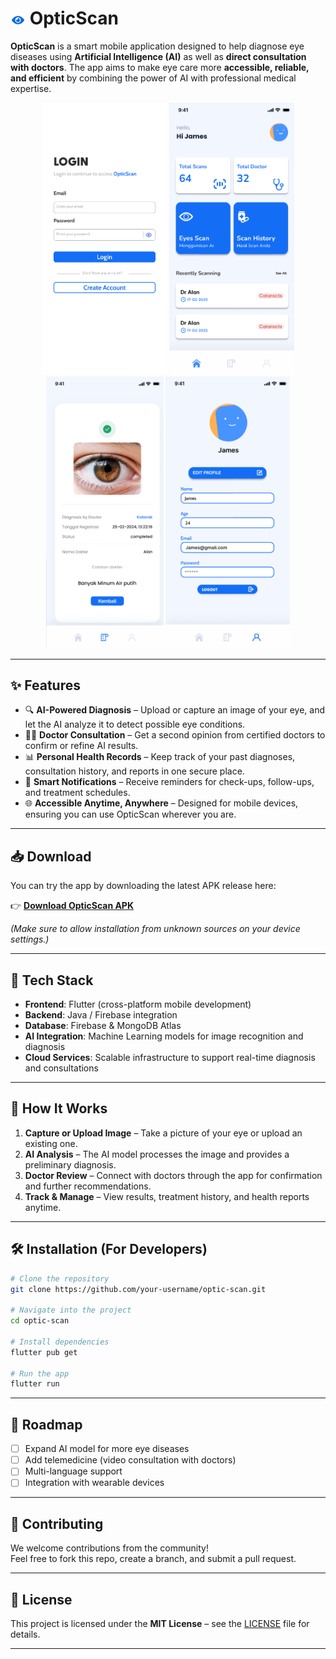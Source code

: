 
# <img src="UI/visible.png" width="24"/> OpticScan
 

**OpticScan** is a smart mobile application designed to help diagnose eye diseases using **Artificial Intelligence (AI)** as well as **direct consultation with doctors**. The app aims to make eye care more **accessible, reliable, and efficient** by combining the power of AI with professional medical expertise.  
<div align="center">
  <img src="UI/screen1.png" alt="Screenshot 1" width="200"/>
  <img src="UI/screen2.png" alt="Screenshot 2" width="200"/>
  <img src="UI/screen3.png" alt="Screenshot 3" width="188"/>
  <img src="UI/screen4.png" alt="Screenshot 4" width="199"/>
</div>

---

## ✨ Features  

- 🔍 **AI-Powered Diagnosis** – Upload or capture an image of your eye, and let the AI analyze it to detect possible eye conditions.  
- 👨‍⚕️ **Doctor Consultation** – Get a second opinion from certified doctors to confirm or refine AI results.  
- 📊 **Personal Health Records** – Keep track of your past diagnoses, consultation history, and reports in one secure place.  
- 🔔 **Smart Notifications** – Receive reminders for check-ups, follow-ups, and treatment schedules.  
- 🌐 **Accessible Anytime, Anywhere** – Designed for mobile devices, ensuring you can use OpticScan wherever you are.  

---

## 📥 Download  

You can try the app by downloading the latest APK release here:  

👉 [**Download OpticScan APK**](https://github.com/your-username/optic-scan/releases)  

*(Make sure to allow installation from unknown sources on your device settings.)*  

---

## 🚀 Tech Stack  

- **Frontend**: Flutter (cross-platform mobile development)  
- **Backend**: Java / Firebase integration  
- **Database**: Firebase & MongoDB Atlas  
- **AI Integration**: Machine Learning models for image recognition and diagnosis  
- **Cloud Services**: Scalable infrastructure to support real-time diagnosis and consultations  

---

## 📱 How It Works  

1. **Capture or Upload Image** – Take a picture of your eye or upload an existing one.  
2. **AI Analysis** – The AI model processes the image and provides a preliminary diagnosis.  
3. **Doctor Review** – Connect with doctors through the app for confirmation and further recommendations.  
4. **Track & Manage** – View results, treatment history, and health reports anytime.  

---

## 🛠️ Installation (For Developers)  

```bash
# Clone the repository
git clone https://github.com/your-username/optic-scan.git

# Navigate into the project
cd optic-scan

# Install dependencies
flutter pub get

# Run the app
flutter run
```

---

## 📖 Roadmap  

- [ ] Expand AI model for more eye diseases  
- [ ] Add telemedicine (video consultation with doctors)  
- [ ] Multi-language support  
- [ ] Integration with wearable devices  

---

## 🤝 Contributing  

We welcome contributions from the community!  
Feel free to fork this repo, create a branch, and submit a pull request.  

---

## 📄 License  

This project is licensed under the **MIT License** – see the [LICENSE](LICENSE) file for details.  

---
